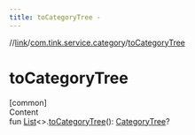 ```yaml
---
title: toCategoryTree -
---
```

//[link](../index.md)/[com.tink.service.category](index.md)/[toCategoryTree](to-category-tree.md)



# toCategoryTree  
[common]  
Content  
fun [List](https://kotlinlang.org/api/latest/jvm/stdlib/kotlin.collections/-list/index.html)<<ERROR CLASS>>.[toCategoryTree](to-category-tree.md)(): [CategoryTree](../com.tink.model.category/[common]-category-tree/index.md)?  



